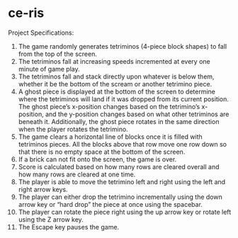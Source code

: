 # ce-ris
Project Specifications: 

1. The game randomly generates tetriminos (4-piece block shapes) to fall from the top of the screen.
2. The tetriminos fall at increasing speeds incremented at every one minute of game play.
3. The tetriminos fall and stack directly upon whatever is below them, whether it be the bottom of the scream or another tetrimino piece. 
4. A ghost piece is displayed at the bottom of the screen to determine where the tetriminos will land if it was dropped from its current position. The ghost piece’s x-position changes based on the tetrimino’s x-position, and the y-position changes based on what other tetriminos are beneath it. Additionally, the ghost piece rotates in the same direction when the player rotates the tetrimino.  
5. The game clears a horizontal line of blocks once it is filled with tetriminos pieces. All the blocks above that row move one row down so that there is no empty space at the bottom of the screen.
6. If a brick can not fit onto the screen, the game is over. 
7. Score is calculated based on how many rows are cleared overall and how many rows are cleared at one time. 
8. The player is able to move the tetrimino left and right using the left and right arrow keys. 
9. The player can either drop the tetrimino incrementally using the down arrow key or “hard drop” the piece at once using the spacebar. 
10. The player can rotate the piece right using the up arrow key or rotate left using the Z arrow key. 
11. The Escape key pauses the game.
